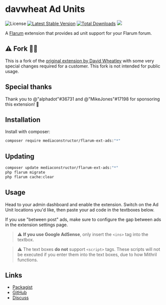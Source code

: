 # davwheat Ad Units

![License](https://img.shields.io/badge/license-MIT-blue.svg) [![Latest Stable Version](https://img.shields.io/packagist/v/davwheat/flarum-ext-ads.svg)](https://packagist.org/packages/davwheat/flarum-ext-ads) [![Total Downloads](https://img.shields.io/packagist/dt/davwheat/flarum-ext-ads.svg)](https://packagist.org/packages/davwheat/flarum-ext-ads) ![](https://flarum-badge-api.davwheat.dev/v1/compat-latest/davwheat/flarum-ext-ads)

A [Flarum](http://flarum.org) extension that provides ad unit support for your Flarum forum.


## ⚠️ Fork 🧑‍🌾

This is a fork of the [original extension by David Wheatley](https://github.com/davwheat/flarum-ext-ads) with some 
very special changes required for a customer. This fork is not intended for public usage.

## Special thanks

Thank you to @"alphadot"#36731 and @"MikeJones"#17198 for sponsoring this extension! 🥰 

## Installation

Install with composer:

```sh
composer require mediaconstructor/flarum-ext-ads:"*"
```

## Updating

```sh
composer update mediaconstructor/flarum-ext-ads:"*"
php flarum migrate
php flarum cache:clear
```

## Usage

Head to your admin dashboard and enable the extension. Switch on the Ad Unit locations you'd like, then paste your ad code in the textboxes below.

If you use "between post" ads, make sure to configure the gap between ads in the extension settings page.

> ⚠️ **If you use Google AdSense**, only insert the `<ins>` tag into the textbox.


> ⚠️ The text boxes **do not** support `<script>` tags. These scripts will not be executed if you enter them into the text boxes, due to how Mithril functions.

## Links

- [Packagist](https://packagist.org/packages/davwheat/flarum-ext-ads)
- [GitHub](https://github.com/davwheat/flarum-ext-ads)
- [Discuss](https://discuss.flarum.org/d/28506)

